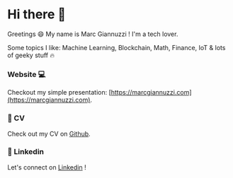 # Hi there 👋

Greetings 😄 My name is Marc Giannuzzi ! 
I'm a tech lover.

Some topics I like: Machine Learning, Blockchain, Math, Finance, IoT & lots of geeky stuff 🔥

### Website 💻

Checkout my simple presentation: [https://marcgiannuzzi.com](https://marcgiannuzzi.com).

### 📎 CV

Check out my CV on [Github](https://github.com/MarcGiannuzzi/cv/blob/main/Marc_Giannuzzi_CV_English.pdf).

### 🎯 Linkedin

Let's connect on [Linkedin](https://www.linkedin.com/in/marc-giannuzzi-b098b216b/) !
